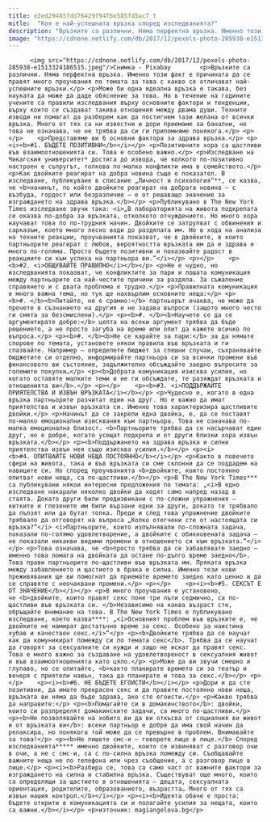 ```yaml
---
title: e2ed29485fdd76429f94f6e585fd5ac7_t
mitle:  "Коя е най-успешната връзка според изследванията?"
description: "Връзките са различни. Няма перфектна връзка. Именно този факт е причината да се правят много проучвания по темата за това с какво се отличават най-успешните връзки. Може би една идеална връзка е такава, без науката да може да даде обяснение за това. Но в течение на годините учените са правили изследвания върху основните фактори и …"
image: "https://cdnone.netlify.com/db/2017/12/pexels-photo-285938-e1513324186515.jpeg"
---
```


          <img src="https://cdnone.netlify.com/db/2017/12/pexels-photo-285938-e1513324186515.jpeg"/>Снимка - Pixabay        <p>Връзките са различни. Няма перфектна връзка. Именно този факт е причината да се правят много проучвания по темата за това с какво се отличават най-успешните връзки.</p> <p>Може би една идеална връзка е такава, без науката да може да даде обяснение за това. Но в течение на годините учените са правили изследвания върху основните фактори и тенденции, върху които се създават такива отношения между двама души. Техните изводи ни помагат да разберем как да постигнем тази желана от всички връзка. Много от тях са ни известни и дори приемаме за банални, но това не означава, че не трябва да си ги припомняме понякога.</p> <p></p>    <p>Представяме ви 6 основни фактора за здрава връзка.</p> <p><i><b>#1. БЪДЕТЕ ПОЗИТИВНИ</b></i></p> <p>Позитивните хора са щастливи във взаимоотношенията си. Това е особено важно.</p> <p>Изследване на Чикагския университет* достига до извода, че колкото по-позитивно настроен е съпругът, толкова по-малко конфликти има в семейството.</p> <p>Как двойките реагират на добра новина също е показател. В изследване, публикуване в списание „Личност и психология“**, се казва, че <b>начинът, по който двойките реагират на добрата новина – с възбуда, гордост или безразличие – е от решаващо значение за изграждането на здрава връзка.</b></p> <p>Публикувано в The New York Times изследване звучи така: <i>„В лабораторията на живота подкрепата се оказва по-добра за връзката, отколкото отчуждението. Но много хора научават това по по-трудния начин. Двойките се затрупват с обвинения и сарказъм, което много лесно води до раздялата им. Но в хода на анализа на техните реакции, проучванията показват, че в двойките, в които партньорите реагират с любов, вероятността връзката им да е здрава е много по-голяма. Просто бъдете позитивни и показвайте радост в реакциите си към успеха на партньора ви.“</i></p> <p></p>    <p><b>#2. <i>ОБЩУВАЙТЕ ПРАВИЛНО</i></b></p> <p>Не е чудно, но изследванията показват, че конфликтите за пари и лошата комуникация между партньорите са най-честите причини за раздяла. За съжаление справянето и с двата проблема е трудно.</p> <p>Правилната комуникация е много важна тема, но тук ще нахвърлим основните неща:</p> <p><b>#. </b><b>Питайте, не е срамно:</b> партньорът очаква, че може да прочете в съзнанието на другия и не задава въпроси (защото много често ги смята за безсмислени).</p> <p><b>#. </b><b>Научете се да се аргументирате добре:</b> целта на всеки аргумент трябва да бъде решението, а не просто загуба на време или опит да кажете всичко по въпроса.</p> <p><b>#. </b><b>Не се карайте за пари:</b> за да нямате спорове по темата, установете някои правила във връзката и ги спазвайте. Например – определете бюджет за спешни случаи, съхранявайте бюджетите си отделно, информирайте партньора си за всички промени във финансовото ви състояние, задължително обсъждайте заедно въпросите за големите покупки…</p> <p><b>Добрата комуникация изисква усилия, но когато оставяте малките теми и не ги обсъждате, те разяждат връзката и отношенията ви</b>.</p> <p></p>    <p><b>#3. <i>ПОДДЪРЖАЙТЕ ПРИЯТЕЛСТВА И ИЗВЪН ВРЪЗКАТА</i></b></p> <p>Чудесно е, когато в една връзка партньорите разчитат един на друг. Но е важно да имат приятелства и извън връзката си. Именно това характеризира щастливите двойки.</p> <p>Начинът да се закрепи една двойка, е, да се поставят по-малко емоционални изисквания към партньора. Това не означава по-малка емоционална близост. <b>Партньорите трябва да се насърчават един друг, но е добре, когато усещат подкрепа и от други близки хора извън връзката.</b></p> <p><b>Поддържането на здрава връзка и силни приятелства извън нея също изисква усилия.</b></p> <p><i><b>#4. ОПИТВАЙТЕ НОВИ НЕЩА ПОСТОЯННО</b></i></p> <p>Както в повечето сфери на живота, така и във връзката си сме склонни да се поддадем на навиците си. Но според проучванията <b>двойките, които постоянно опитват нови неща, са по-щастливи.</b></p> <p>В The New York Times*** са публикувани някои интересни предложения по темата: „<i>В едно изследване накарали няколко двойки да ходят само напред назад в стаята. Докато други били предизвикани с по-сложни упражнения – китките и глезените им били вързани едни за други, докато те трябвало да пълзят или да бутат топка. Преди и след това упражнение двойките трябвало да отговорят на въпроса „Колко отегчени сте от настоящата си връзка?“</i> <i>Партньорите, които изпълнявали по-сложната задача, показали по-голямо удовлетворение, а двойките с обикновената задача – не показали никакви видими промени в отношението си към връзката.“</i></p> <p>Това означава, че <b>просто трябва да се забавлявате заедно – именно това помага на двойката да остане по-дълго време заедно</b>. Това прави партньорите по-щастливи във връзката им. Пряката връзка между забавлението и щастието в брака е силна. Именно тези нови преживявания ще ви помогнат да приемате времето заедно като ценно и да се справяте с неочаквани промени.</p> <p></p>    <p><i><b>#5. СЕКСЪТ Е ОТ ЗНАЧЕНИЕ</b></i></p> <p>В много проучвания е установено, че <b>двойките, които правят секс поне три пъти седмично, са по-щастливи във връзката си. </b>Независимо на каква възраст сте, обръщайте внимание на това. В The New York Times е публикувано изследване, което казва****: „<i>Основният проблем във връзките е, че двойките не намират достатъчно време за секс. Особено за наистина хубав и качествен секс.</i>“</p> <p><b>Двойките трябва да се научат как да комуникират помежду си по темата секс</b>. Трябва да се научат да говорят за сексуалните си нужди и защо не искат да правят секс. Това е много важно за създаване на удовлетвореност в сексуалния живот и във взаимоотношенията като цяло.</p> <p>Може да ви звучи смешно и глупаво, но се опитайте, <b>както планирате времето си за театър и вечеря с приятели навън, така да планирате и това за секс.</b></p> <p></p>    <p><i><b>#6. НЕ БЪДЕТЕ ЕГОИСТИ</b></i></p> <p>Дори и да сте позитивни, да имате прекрасен секс и да правите постоянно нови неща, връзката ви няма да бъде здрава, ако сте егоисти.</p> <p>Какво трябва да направите:</p> <p><b>Помагайте си в домакинството</b>: двойки, които си разпределят домакинските задачи, са много по-щастливи.</p> <p><b>Не позволявайте на хобито ви да ви откъсва от социалния ви живот и от връзката ви</b>: всеки партньор е добре да има свой начин да релаксира, но понякога той може да се превърне в проблем. Внимавайте за това!</p> <p><b>Не пишете смс-и – говорете лице в лице.</b> Според изследванията***** именно двойките, които се извиняват с разговор очи в очи, а не с смс-и, са с по-силна връзка помежду си. Съобщавайте важните неща не по телефона или чрез съобщение, а с разговор лице в лице.</p> <p><i><b>Разбира се, това са само част от важните фактори за изграждането на силна и стабилна връзка. Съществуват още много, които са определящи за щастието в отношенията – децата, сексуалната ориентация, родителите, образованието, възрастта… Много от тях са извън нашия контрол.</b></i></p> <p><i><b>Идеята обаче е проста: бъдете открити в комуникацията си и полагайте усилия за нещата, които са важни.</b></i></p> <p>източник: magiangelova.bg</p>        